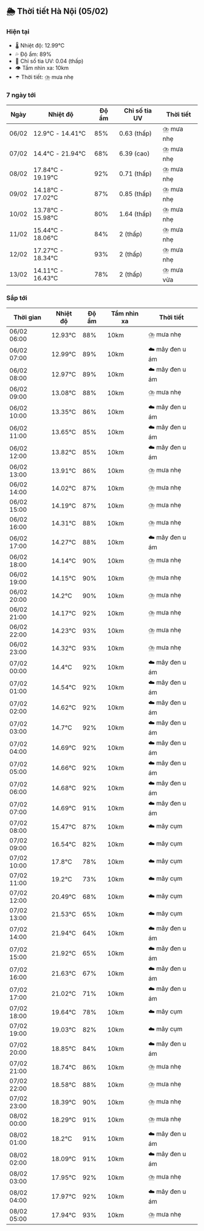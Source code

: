 ## 🌦️ Thời tiết Hà Nội (05/02)

### Hiện tại

- 🌡️ Nhiệt độ: 12.99℃
- 💦 Độ ẩm: 89%
- 🌟 Chỉ số tia UV: 0.04 (thấp)
- 👁️ Tầm nhìn xa: 10km
- ☂️ Thời tiết: ⛈️ mưa nhẹ

### 7 ngày tới

| Ngày | Nhiệt độ | Độ ẩm | Chỉ số tia UV | Thời tiết |
| --- | --- | --- | --- | --- |
| 06/02 | 12.9℃ - 14.41℃ | 85% | 0.63 (thấp) | ⛈️ mưa nhẹ |
| 07/02 | 14.4℃ - 21.94℃ | 68% | 6.39 (cao) | ⛈️ mưa nhẹ |
| 08/02 | 17.84℃ - 19.19℃ | 92% | 0.71 (thấp) | ⛈️ mưa nhẹ |
| 09/02 | 14.18℃ - 17.02℃ | 87% | 0.85 (thấp) | ⛈️ mưa nhẹ |
| 10/02 | 13.78℃ - 15.98℃ | 80% | 1.64 (thấp) | ⛈️ mưa nhẹ |
| 11/02 | 15.44℃ - 18.06℃ | 84% | 2 (thấp) | ⛈️ mưa nhẹ |
| 12/02 | 17.27℃ - 18.34℃ | 93% | 2 (thấp) | ⛈️ mưa nhẹ |
| 13/02 | 14.11℃ - 16.43℃ | 78% | 2 (thấp) | ⛈️ mưa vừa |

### Sắp tới

| Thời gian | Nhiệt độ | Độ ẩm | Tầm nhìn xa | Thời tiết |
| --- | --- | --- | --- | --- |
| 06/02 06:00 | 12.93℃ | 88% | 10km | ⛈️ mưa nhẹ |
| 06/02 07:00 | 12.99℃ | 89% | 10km | ☁️ mây đen u ám |
| 06/02 08:00 | 12.97℃ | 89% | 10km | ☁️ mây đen u ám |
| 06/02 09:00 | 13.08℃ | 88% | 10km | ⛈️ mưa nhẹ |
| 06/02 10:00 | 13.35℃ | 86% | 10km | ☁️ mây đen u ám |
| 06/02 11:00 | 13.65℃ | 85% | 10km | ☁️ mây đen u ám |
| 06/02 12:00 | 13.82℃ | 85% | 10km | ☁️ mây đen u ám |
| 06/02 13:00 | 13.91℃ | 86% | 10km | ⛈️ mưa nhẹ |
| 06/02 14:00 | 14.02℃ | 87% | 10km | ⛈️ mưa nhẹ |
| 06/02 15:00 | 14.19℃ | 87% | 10km | ⛈️ mưa nhẹ |
| 06/02 16:00 | 14.31℃ | 88% | 10km | ⛈️ mưa nhẹ |
| 06/02 17:00 | 14.27℃ | 88% | 10km | ☁️ mây đen u ám |
| 06/02 18:00 | 14.14℃ | 90% | 10km | ⛈️ mưa nhẹ |
| 06/02 19:00 | 14.15℃ | 90% | 10km | ⛈️ mưa nhẹ |
| 06/02 20:00 | 14.2℃ | 90% | 10km | ⛈️ mưa nhẹ |
| 06/02 21:00 | 14.17℃ | 92% | 10km | ⛈️ mưa nhẹ |
| 06/02 22:00 | 14.23℃ | 93% | 10km | ⛈️ mưa nhẹ |
| 06/02 23:00 | 14.32℃ | 93% | 10km | ⛈️ mưa nhẹ |
| 07/02 00:00 | 14.4℃ | 92% | 10km | ☁️ mây đen u ám |
| 07/02 01:00 | 14.54℃ | 92% | 10km | ☁️ mây đen u ám |
| 07/02 02:00 | 14.62℃ | 92% | 10km | ☁️ mây đen u ám |
| 07/02 03:00 | 14.7℃ | 92% | 10km | ☁️ mây đen u ám |
| 07/02 04:00 | 14.69℃ | 92% | 10km | ☁️ mây đen u ám |
| 07/02 05:00 | 14.66℃ | 92% | 10km | ☁️ mây đen u ám |
| 07/02 06:00 | 14.68℃ | 92% | 10km | ☁️ mây đen u ám |
| 07/02 07:00 | 14.69℃ | 91% | 10km | ☁️ mây đen u ám |
| 07/02 08:00 | 15.47℃ | 87% | 10km | ☁️ mây cụm |
| 07/02 09:00 | 16.54℃ | 82% | 10km | ☁️ mây cụm |
| 07/02 10:00 | 17.8℃ | 78% | 10km | ☁️ mây cụm |
| 07/02 11:00 | 19.2℃ | 73% | 10km | ☁️ mây cụm |
| 07/02 12:00 | 20.49℃ | 68% | 10km | ☁️ mây cụm |
| 07/02 13:00 | 21.53℃ | 65% | 10km | ☁️ mây cụm |
| 07/02 14:00 | 21.94℃ | 64% | 10km | ☁️ mây đen u ám |
| 07/02 15:00 | 21.92℃ | 65% | 10km | ☁️ mây đen u ám |
| 07/02 16:00 | 21.63℃ | 67% | 10km | ☁️ mây đen u ám |
| 07/02 17:00 | 21.02℃ | 71% | 10km | ☁️ mây đen u ám |
| 07/02 18:00 | 19.64℃ | 78% | 10km | ☁️ mây cụm |
| 07/02 19:00 | 19.03℃ | 82% | 10km | ☁️ mây cụm |
| 07/02 20:00 | 18.85℃ | 84% | 10km | ☁️ mây đen u ám |
| 07/02 21:00 | 18.74℃ | 86% | 10km | ⛈️ mưa nhẹ |
| 07/02 22:00 | 18.58℃ | 88% | 10km | ⛈️ mưa nhẹ |
| 07/02 23:00 | 18.39℃ | 90% | 10km | ⛈️ mưa nhẹ |
| 08/02 00:00 | 18.29℃ | 91% | 10km | ⛈️ mưa nhẹ |
| 08/02 01:00 | 18.2℃ | 91% | 10km | ☁️ mây đen u ám |
| 08/02 02:00 | 18.09℃ | 91% | 10km | ☁️ mây đen u ám |
| 08/02 03:00 | 17.95℃ | 92% | 10km | ⛈️ mưa nhẹ |
| 08/02 04:00 | 17.97℃ | 92% | 10km | ☁️ mây đen u ám |
| 08/02 05:00 | 17.94℃ | 93% | 10km | ⛈️ mưa nhẹ |
